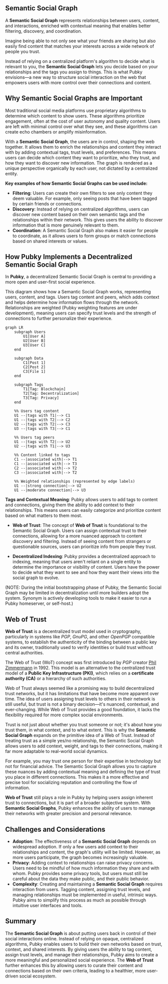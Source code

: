 ## Semantic Social Graph

A **Semantic Social Graph** represents relationships between users, content, and interactions, enriched with contextual meaning that enables better filtering, discovery, and coordination.

Imagine being able to not only see what your friends are sharing but also easily find content that matches your interests across a wide network of people you trust.

Instead of relying on a centralized platform's algorithm to decide what is relevant to you, the **Semantic Social Graph** lets you decide based on your relationships and the tags you assign to things. This is what Pubky envisions—a new way to structure social interaction on the web that empowers users with more control over their connections and content.

## Why Semantic Social Graphs are Important

Most traditional social media platforms use proprietary algorithms to determine which content to show users. These algorithms prioritize engagement, often at the cost of user autonomy and quality content. Users are left with minimal control over what they see, and these algorithms can create echo chambers or amplify misinformation.

With a **Semantic Social Graph**, the users are in control, shaping the web together. It allows them to enrich the relationships and content they interact with by adding contextual tags, trust levels, and preferences. This means users can decide which content they want to prioritize, who they trust, and how they want to discover new information. The graph is rendered as a unique perspective organically by each user, not dictated by a centralized entity.

**Key examples of how Semantic Social Graphs can be used include:**

- **Filtering**: Users can create their own filters to see only content they deem valuable. For example, only seeing posts that have been tagged by certain friends or connections.
- **Discovery**: Instead of relying on centralized algorithms, users can discover new content based on their own semantic tags and the relationships within their network. This gives users the ability to discover information that is more genuinely relevant to them.
- **Coordination**: A Semantic Social Graph also makes it easier for people to coordinate, as it allows users to form groups or match connections based on shared interests or values.

## How Pubky Implements a Decentralized Semantic Social Graph

In **Pubky**, a decentralized Semantic Social Graph is central to providing a more open and user-first social experience.

This diagram shows how a Semantic Social Graph works, representing users, content, and tags. Users tag content and peers, which adds context and helps determine how information flows through the network. Relationships are weighted (Pubky weighting features are under development), meaning users can specify trust levels and the strength of connections to further personalize their experience.

```mermaid
graph LR
    subgraph Users
        U1[User A]
        U2[User B]
        U3[User C]
    end

    subgraph Data
        C1[Post 1]
        C2[Post 2]
        C3[File 1]
    end

    subgraph Tags
        T1[Tag: Blockchain]
        T2[Tag: Decentralization]
        T3[Tag: Privacy]
    end

    %% Users tag content
    U1 --|tags with T1|--> C1
    U1 --|tags with T2|--> C2
    U2 --|tags with T2|--> C3
    U3 --|tags with T3|--> C1

    %% Users tag peers
    U1 --|tags with T2|--> U2
    U2 --|tags with T1|--> U3

    %% Content linked to tags
    C1 --|associated with|--> T1
    C1 --|associated with|--> T3
    C2 --|associated with|--> T2
    C3 --|associated with|--> T2

    %% Weighted relationships (represented by edge labels)
    U1 --|strong connection|--> U2
    U1 --|moderate connection|--> U3
```

**Tags and Contextual Meaning**: Pubky allows users to add tags to content and connections, giving them the ability to add context to their relationships. This means users can easily categorize and prioritize content based on what matters to them most.

- **Web of Trust**: The concept of **Web of Trust** is foundational to the Semantic Social Graph. Users can assign contextual trust to their connections, allowing for a more nuanced approach to content discovery and filtering. Instead of seeing content from strangers or questionable sources, users can prioritize info from people they trust.

- **Decentralized Indexing**: Pubky provides a decentralized approach to indexing, meaning that users aren't reliant on a single entity to determine the importance or visibility of content. Users have the power to decide what they want to see and how they want their views into the social graph to evolve.

(NOTE: During the initial bootstrapping phase of Pubky, the Semantic Social Graph may be limited in decentralization until more builders adopt the system. Synonym is actively developing tools to make it easier to run a Pubky homeserver, or self-host.)

## Web of Trust

**Web of Trust** is a decentralized trust model used in cryptography, particularly in systems like _PGP_, _GnuPG_, and other _OpenPGP_ compatible systems, to establish the authenticity of the binding between a public key and its owner, traditionally used to verify identities or build trust without central authorities.

The Web of Trust (WoT) concept was first introduced by _PGP_ creator [Phil Zimmermann](https://en.wikipedia.org/wiki/Phil_Zimmermann#PGP) in 1992. This model is an alternative to the centralized trust model of a __Public Key Infrastructure (PKI)__, which relies on a __certificate authority (CA)__ or a hierarchy of such authorities.

Web of Trust always seemed like a promising way to build decentralized trust networks, but it has limitations that have become more apparent over time. The idea of users assigning trust levels to others in their network is still useful, but trust is not a binary decision—it's nuanced, contextual, and ever-changing. While Web of Trust provides a good foundation, it lacks the flexibility required for more complex social environments.

Trust is not just about whether you trust someone or not; it's about how you trust them, in what context, and to what extent. This is why the **Semantic Social Graph** expands on the primitive idea of a Web of Trust. Instead of treating trust as a simple yes/no relationship, the Semantic Social Graph allows users to add context, weight, and tags to their connections, making it far more adaptable to real-world social dynamics.

For example, you may trust one person for their expertise in technology but not for financial advice. The Semantic Social Graph allows you to capture these nuances by adding contextual meaning and defining the type of trust you place in different connections. This makes it a more effective and precise tool for socializing reputation and controlling the flow of information.

**Web of Trust** still plays a role in Pubky by helping users assign inherent trust to connections, but it is part of a broader subjective system. With **Semantic Social Graphs**, Pubky enhances the ability of users to manage their networks with greater precision and personal relevance.

## Challenges and Considerations

- **Adoption**: The effectiveness of a **Semantic Social Graph** depends on widespread adoption. If only a few users add context to their relationships and content, the graph's utility will be limited. However, as more users participate, the graph becomes increasingly valuable.
- **Privacy**: Adding context to relationships can raise privacy concerns. Users need to be mindful of how much information they share and with whom. Pubky provides some privacy tools, but users must still be careful about the data they make public, and their public behavior.
- **Complexity**: Creating and maintaining a **Semantic Social Graph** requires interaction from users. Tagging content, assigning trust levels, and managing relationships must be implemented in useful, intrinsic ways. Pubky aims to simplify this process as much as possible through intuitive user interfaces and tools.

## Summary

The **Semantic Social Graph** is about putting users back in control of their social interactions online. Instead of relying on opaque, centralized algorithms, Pubky enables users to build their own networks based on trust, context, and shared interests. By giving users the ability to tag content, assign trust levels, and manage their relationships, Pubky aims to create a more meaningful and personalized social experience. The **Web of Trust** further enhances this by allowing users to curate their content and connections based on their own criteria, leading to a healthier, more user-driven social ecosystem.
